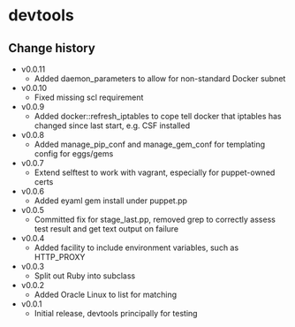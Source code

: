devtools
========

Change history
--------------

* v0.0.11
    * Added daemon_parameters to allow for non-standard Docker subnet
* v0.0.10
    * Fixed missing scl requirement
* v0.0.9
    * Added docker::refresh_iptables to cope tell docker that iptables has changed since last start, e.g. CSF installed
* v0.0.8
    * Added manage_pip_conf and manage_gem_conf for templating config for eggs/gems
* v0.0.7
    * Extend selftest to work with vagrant, especially for puppet-owned certs
* v0.0.6
    * Added eyaml gem install under puppet.pp
* v0.0.5
    * Committed fix for stage_last.pp, removed grep to correctly assess test result and get text output on failure
* v0.0.4
    * Added facility to include environment variables, such as HTTP_PROXY
* v0.0.3
    * Split out Ruby into subclass
* v0.0.2
    * Added Oracle Linux to list for matching
* v0.0.1
    * Initial release, devtools principally for testing
